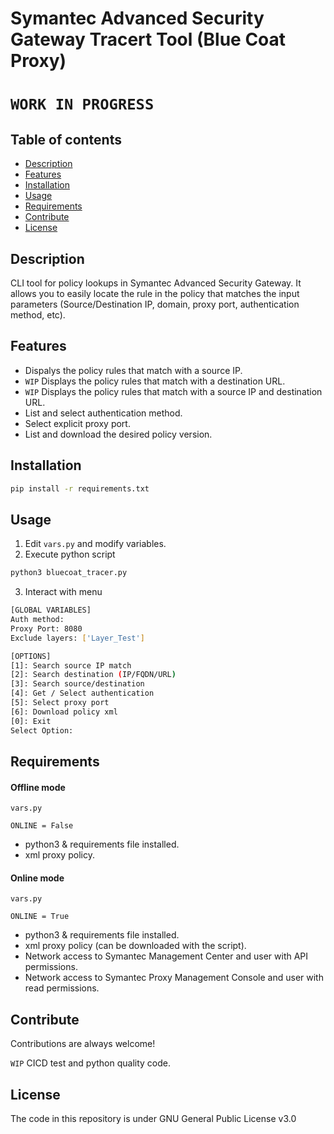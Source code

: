 # Symantec Advanced Security Gateway Tracert Tool (Blue Coat Proxy)
# `WORK IN PROGRESS`

## Table of contents
- [Description](#description)
- [Features](#features)
- [Installation](#installation)
- [Usage](#usage)
- [Requirements](#requirements)
- [Contribute](#contribute)
- [License](#license)

## Description
CLI tool for policy lookups in Symantec Advanced Security Gateway.
It allows you to easily locate the rule in the policy that matches the input parameters (Source/Destination IP, domain, proxy port, authentication method, etc).


## Features
* Dispalys the policy rules that match with a source IP.
* `WIP` Displays the policy rules that match with a destination URL.
* `WIP` Displays the policy rules that match with a source IP and destination URL.
* List and select authentication method.
* Select explicit proxy port.
* List and download the desired policy version.


## Installation
```bash
pip install -r requirements.txt
```


## Usage
1. Edit `vars.py` and modify variables.
2. Execute python script
```bash
python3 bluecoat_tracer.py
```
3. Interact with menu
```bash
[GLOBAL VARIABLES]
Auth method: 
Proxy Port: 8080
Exclude layers: ['Layer_Test']

[OPTIONS]
[1]: Search source IP match
[2]: Search destination (IP/FQDN/URL)
[3]: Search source/destination
[4]: Get / Select authentication
[5]: Select proxy port
[6]: Download policy xml
[0]: Exit
Select Option: 
```


## Requirements

#### Offline mode
`vars.py`
```python3
ONLINE = False
```
* python3 & requirements file installed.
* xml proxy policy.

#### Online mode
`vars.py`
```python3
ONLINE = True
```
* python3 & requirements file installed.
* xml proxy policy (can be downloaded with the script).
* Network access to Symantec Management Center and user with API permissions.
* Network access to Symantec Proxy Management Console and user with read permissions.


## Contribute
Contributions are always welcome!

`WIP` CICD test and python quality code.


## License
The code in this repository is under GNU General Public License v3.0
